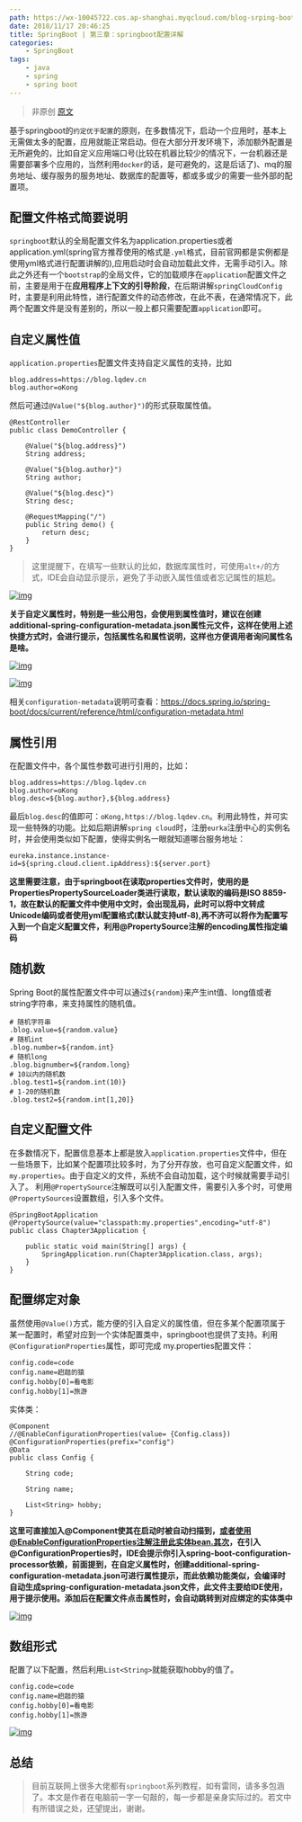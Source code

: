 ```yaml
---
path: https://wx-10045722.cos.ap-shanghai.myqcloud.com/blog-srping-boot-1/search-7850725df08dc2e68a0ca763912969db-a3725.jpg
date: 2018/11/17 20:46:25
title: SpringBoot | 第三章：springboot配置详解
categories:
    - SpringBoot
tags:
    - java
    - spring
    - spring boot 
---
```

> 非原创 [原文](https://blog.lqdev.cn/2018/07/14/springboot/chapter-third/)

基于springboot的`约定优于配置`的原则，在多数情况下，启动一个应用时，基本上无需做太多的配置，应用就能正常启动。但在大部分开发环境下，添加额外配置是无所避免的，比如自定义应用端口号(比较在机器比较少的情况下，一台机器还是需要部署多个应用的，当然利用`docker`的话，是可避免的，这是后话了)、mq的服务地址、缓存服务的服务地址、数据库的配置等，都或多或少的需要一些外部的配置项。

## 配置文件格式简要说明

`springboot`默认的全局配置文件名为application.properties或者application.yml(spring官方推荐使用的格式是`.yml`格式，目前官网都是实例都是使用yml格式进行配置讲解的),应用启动时会自动加载此文件，无需手动引入。除此之外还有一个`bootstrap`的全局文件，它的加载顺序在`application`配置文件之前，主要是用于在**应用程序上下文的引导阶段**，在后期讲解`springCloudConfig`时，主要是利用此特性，进行配置文件的动态修改，在此不表，在通常情况下，此两个配置文件是没有差别的，所以一般上都只需要配置`application`即可。

## 自定义属性值

`application.properties`配置文件支持自定义属性的支持，比如

```
blog.address=https://blog.lqdev.cn
blog.author=oKong
```



然后可通过`@Value("${blog.author}")`的形式获取属性值。

```
@RestController
public class DemoController {

	@Value("${blog.address}")
	String address;
	
	@Value("${blog.author}")
	String author;
	
	@Value("${blog.desc}")	
	String desc;
	
	@RequestMapping("/")
	public String demo() {
		return desc;
	}
}
```



> 这里提醒下，在填写一些默认的比如，数据库属性时，可使用`alt+/`的方式，IDE会自动显示提示，避免了手动嵌入属性值或者忘记属性的尴尬。

[![img](https://wx-10045722.cos.ap-shanghai.myqcloud.com/blog-srping-boot-1/95060000.jpg)](https://wx-10045722.cos.ap-shanghai.myqcloud.com/blog-srping-boot-1/95060000.jpg)

**关于自定义属性时，特别是一些公用包，会使用到属性值时，建议在创建additional-spring-configuration-metadata.json属性元文件，这样在使用上述快捷方式时，会进行提示，包括属性名和属性说明，这样也方便调用者询问属性名是啥。**

[![img](https://wx-10045722.cos.ap-shanghai.myqcloud.com/blog-srping-boot-1/32633042.jpg)](https://wx-10045722.cos.ap-shanghai.myqcloud.com/blog-srping-boot-1/32633042.jpg)

[![img](https://wx-10045722.cos.ap-shanghai.myqcloud.com/blog-srping-boot-1/64663506.jpg)](https://wx-10045722.cos.ap-shanghai.myqcloud.com/blog-srping-boot-1/64663506.jpg)

相关`configuration-metadata`说明可查看：<https://docs.spring.io/spring-boot/docs/current/reference/html/configuration-metadata.html>

## 属性引用

在配置文件中，各个属性参数可进行引用的，比如：

```
blog.address=https://blog.lqdev.cn
blog.author=oKong
blog.desc=${blog.author},${blog.address}
```



最后`blog.desc`的值即可：`oKong,https://blog.lqdev.cn`。利用此特性，并可实现一些特殊的功能。比如后期讲解`spring cloud`时，注册`eurka`注册中心的实例名时，并会使用类似如下配置，使得实例名一眼就知道哪台服务地址：

```
eureka.instance.instance-id=${spring.cloud.client.ipAddress}:${server.port}
```



**这里需要注意，由于springboot在读取properties文件时，使用的是PropertiesPropertySourceLoader类进行读取，默认读取的编码是ISO 8859-1，故在默认的配置文件中使用中文时，会出现乱码，此时可以将中文转成Unicode编码或者使用yml配置格式(默认就支持utf-8),再不济可以将作为配置写入到一个自定义配置文件，利用@PropertySource注解的encoding属性指定编码**

## 随机数

Spring Boot的属性配置文件中可以通过`${random}`来产生int值、long值或者string字符串，来支持属性的随机值。

```
# 随机字符串
.blog.value=${random.value}
# 随机int
.blog.number=${random.int}
# 随机long
.blog.bignumber=${random.long}
# 10以内的随机数
.blog.test1=${random.int(10)}
# 1-20的随机数
.blog.test2=${random.int[1,20]}
```



## 自定义配置文件

在多数情况下，配置信息基本上都是放入`application.properties`文件中，但在一些场景下，比如某个配置项比较多时，为了分开存放，也可自定义配置文件，如`my.properties`。由于自定义的文件，系统不会自动加载，这个时候就需要手动引入了。
利用`@PropertySource`注解既可以引入配置文件，需要引入多个时，可使用`@PropertySources`设置数组，引入多个文件。

```
@SpringBootApplication
@PropertySource(value="classpath:my.properties",encoding="utf-8")
public class Chapter3Application {

	public static void main(String[] args) {
		SpringApplication.run(Chapter3Application.class, args);
	}
}
```



## 配置绑定对象

虽然使用`@Value()`方式，能方便的引入自定义的属性值，但在多某个配置项属于某一配置时，希望对应到一个实体配置类中，springboot也提供了支持。利用`@ConfigurationProperties`属性，即可完成
my.properties配置文件：

```
config.code=code
config.name=趔趄的猿
config.hobby[0]=看电影
config.hobby[1]=旅游
```



实体类：

```
@Component
//@EnableConfigurationProperties(value= {Config.class})
@ConfigurationProperties(prefix="config")
@Data
public class Config {
	
	String code;
	
	String name;
	
	List<String> hobby;
}
```



**这里可直接加入@Component使其在启动时被自动扫描到，或者使用@EnableConfigurationProperties注解注册此实体bean.其次，在引入@ConfigurationProperties时，IDE会提示你引入spring-boot-configuration-processor依赖，前面提到，在自定义属性时，创建additional-spring-configuration-metadata.json可进行属性提示，而此依赖功能类似，会编译时自动生成spring-configuration-metadata.json文件，此文件主要给IDE使用，用于提示使用。添加后在配置文件点击属性时，会自动跳转到对应绑定的实体类中**

[![img](https://wx-10045722.cos.ap-shanghai.myqcloud.com/blog-srping-boot-1/30490525.jpg)](https://wx-10045722.cos.ap-shanghai.myqcloud.com/blog-srping-boot-1/30490525.jpg)

## 数组形式

配置了以下配置，然后利用`List<String>`就能获取hobby的值了。

```
config.code=code
config.name=趔趄的猿
config.hobby[0]=看电影
config.hobby[1]=旅游
```



[![img](https://wx-10045722.cos.ap-shanghai.myqcloud.com/blog-srping-boot-1/15003045.jpg)](https://wx-10045722.cos.ap-shanghai.myqcloud.com/blog-srping-boot-1/15003045.jpg)

## 总结

> 目前互联网上很多大佬都有`springboot`系列教程，如有雷同，请多多包涵了。本文是作者在电脑前一字一句敲的，每一步都是亲身实际过的。若文中有所错误之处，还望提出，谢谢。